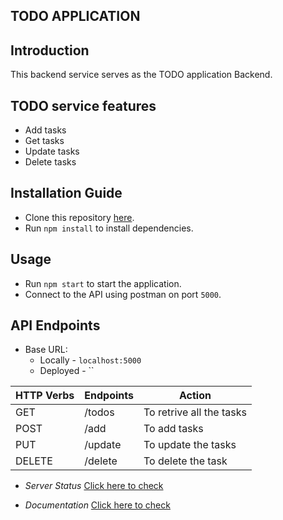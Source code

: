 ## TODO APPLICATION
## Introduction 
This backend service serves as the TODO application Backend.
## TODO service features
- Add tasks
- Get tasks
- Update tasks
- Delete tasks
## Installation Guide
- Clone this repository [here](https://github.com/ZoyaRasheed/todo-app.git).
- Run `npm install` to install dependencies.
## Usage 
- Run `npm start` to start the application.
- Connect to the API using postman on port `5000`.
## API Endpoints
- Base URL: 
    - Locally - `localhost:5000` 
    - Deployed - ``

|HTTP Verbs| Endpoints|Action|
|----------|----------|------|
|GET|/todos|To retrive all the tasks|
|POST|/add|To add tasks|
|PUT|/update|To update the tasks|
|DELETE|/delete|To delete the task|

- _Server Status_
    [Click here to check]()

- _Documentation_
    [Click here to check](https://documenter.getpostman.com/view/26372308/2s9Y5SXS1m)